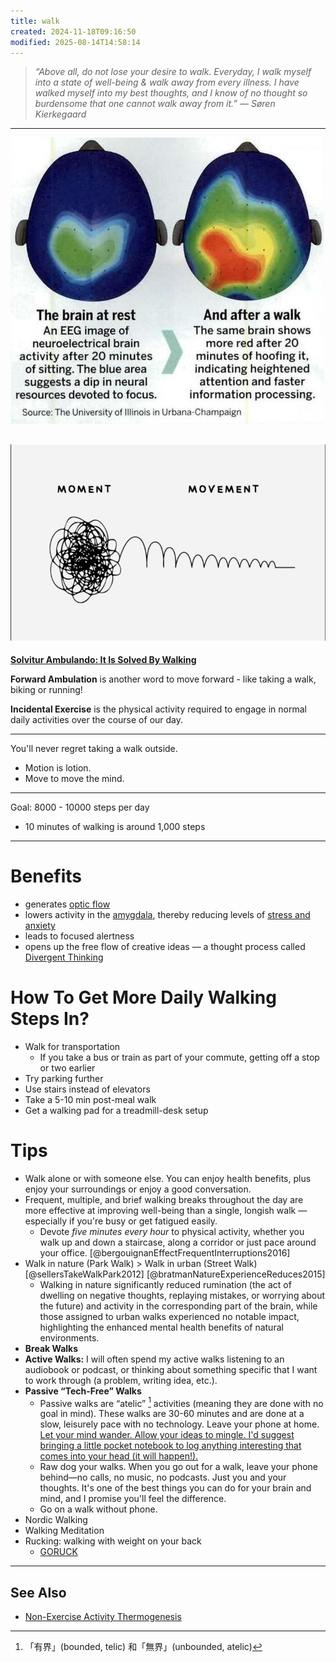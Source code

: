 ```yaml
---
title: walk
created: 2024-11-18T09:16:50
modified: 2025-08-14T14:58:14
---
```


> _“Above all, do not lose your desire to walk. Everyday, I walk myself into a state of well-being & walk away from every illness. I have walked myself into my best thoughts, and I know of no thought so burdensome that one cannot walk away from it.” — Søren Kierkegaard_

---

![](../_attachments/316d587a5c95f54ea7a4f86fbb986d63.png)

![](../_attachments/19d8ef9fa9213552e887aee3e54540ec.jpeg)
---

**[Solvitur Ambulando: It Is Solved By Walking](https://sketchplanations.com/solvitur-ambulando)**

**Forward Ambulation** is another word to move forward - like taking a walk, biking or running!

**Incidental Exercise** is the physical activity required to engage in normal daily activities over the course of our day.

---

You'll never regret taking a walk outside.

* Motion is lotion.
* Move to move the mind.

---

Goal: 8000 - 10000 steps per day

* 10 minutes of walking is around 1,000 steps

---

# Benefits

* generates [optic flow](optic%20flow.md)
* lowers activity in the [amygdala](amygdala.md), thereby reducing levels of [stress and anxiety](stress%20and%20anxiety.md)
* leads to focused alertness
* opens up the free flow of creative ideas — a thought process called [Divergent Thinking](Lateral%20Thinking.md)

# How To Get More Daily Walking Steps In?

* Walk for transportation
	* If you take a bus or train as part of your commute, getting off a stop or two earlier
* Try parking further
* Use stairs instead of elevators
* Take a 5-10 min post-meal walk
* Get a walking pad for a treadmill-desk setup

# Tips

* Walk alone or with someone else. You can enjoy health benefits, plus enjoy your surroundings or enjoy a good conversation.
* Frequent, multiple, and brief walking breaks throughout the day are more effective at improving well-being than a single, longish walk — especially if you're busy or get fatigued easily.
	* Devote _five minutes every hour_ to physical activity, whether you walk up and down a staircase, along a corridor or just pace around your office. [@bergouignanEffectFrequentInterruptions2016]
* Walk in nature (Park Walk) > Walk in urban (Street Walk) [@sellersTakeWalkPark2012] [@bratmanNatureExperienceReduces2015]
	* Walking in nature significantly reduced rumination (the act of dwelling on negative thoughts, replaying mistakes, or worrying about the future) and activity in the corresponding part of the brain, while those assigned to urban walks experienced no notable impact, highlighting the enhanced mental health benefits of natural environments.
* **Break Walks**
* **Active Walks:** I will often spend my active walks listening to an audiobook or podcast, or thinking about something specific that I want to work through (a problem, writing idea, etc.).
* **Passive “Tech-Free” Walks**
	* Passive walks are “atelic” [^1] activities (meaning they are done with no goal in mind). These walks are 30-60 minutes and are done at a slow, leisurely pace with no technology. Leave your phone at home. [Let your mind wander. Allow your ideas to mingle. I'd suggest bringing a little pocket notebook to log anything interesting that comes into your head (it will happen!).](Creativity%20is%20just%20connecting%20things.md)
	* Raw dog your walks. When you go out for a walk, leave your phone behind—no calls, no music, no podcasts. Just you and your thoughts. It's one of the best things you can do for your brain and mind, and I promise you'll feel the difference.
	* Go on a walk without phone.
* Nordic Walking
* Walking Meditation
* Rucking: walking with weight on your back
	* [GORUCK](https://www.goruck.com/)

---

## See Also

* [Non-Exercise Activity Thermogenesis](Non-Exercise%20Activity%20Thermogenesis.md)

[^1]: 「有界」(bounded, telic) 和「無界」(unbounded, atelic)
